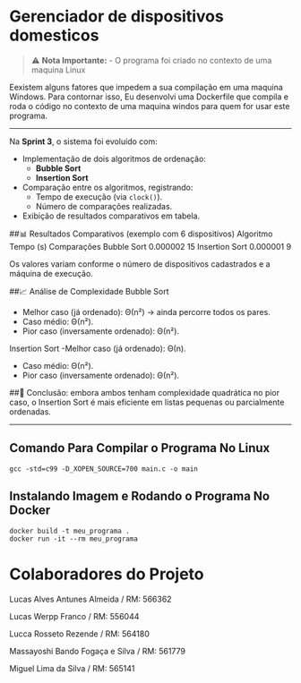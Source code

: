 # Gerenciador de dispositivos domesticos

> ⚠️ **Nota Importante:** - O programa foi criado no contexto de uma maquina Linux 

Eexistem alguns fatores que impedem a sua compilação em uma maquina Windows. Para contornar isso, Eu desenvolvi uma Dockerfile que compila e roda o código no contexto de uma maquina windos para quem for usar este programa.

---

Na **Sprint 3**, o sistema foi evoluído com:
- Implementação de dois algoritmos de ordenação:
  - **Bubble Sort**
  - **Insertion Sort**
- Comparação entre os algoritmos, registrando:
  - Tempo de execução (via `clock()`).
  - Número de comparações realizadas.
- Exibição de resultados comparativos em tabela.

##📊 Resultados Comparativos (exemplo com 6 dispositivos)
Algoritmo	Tempo (s)	Comparações
Bubble Sort	0.000002	15
Insertion Sort	0.000001	9

Os valores variam conforme o número de dispositivos cadastrados e a máquina de execução.

##📈 Análise de Complexidade
Bubble Sort

- Melhor caso (já ordenado): Θ(n²) → ainda percorre todos os pares.
- Caso médio: Θ(n²).
- Pior caso (inversamente ordenado): Θ(n²).

Insertion Sort
-Melhor caso (já ordenado): Θ(n).
- Caso médio: Θ(n²).
- Pior caso (inversamente ordenado): Θ(n²).

##📌 Conclusão: embora ambos tenham complexidade quadrática no pior caso, o Insertion Sort é mais eficiente em listas pequenas ou parcialmente ordenadas.

---

## Comando Para Compilar o Programa No Linux

```
gcc -std=c99 -D_XOPEN_SOURCE=700 main.c -o main
```

## Instalando Imagem e Rodando o Programa No Docker

```
docker build -t meu_programa .
docker run -it --rm meu_programa
```

# Colaboradores do Projeto

  Lucas Alves Antunes Almeida / RM: 566362 

  Lucas Werpp Franco / RM: 556044 

  Lucca Rosseto Rezende / RM: 564180 

  Massayoshi Bando Fogaça e Silva / RM: 561779 

  Miguel Lima da Silva / RM: 565141
